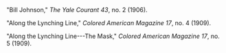 "Bill Johnson," *The Yale Courant 43*, no. 2 (1906).

"Along the Lynching Line," *Colored American Magazine 17*, no. 4 (1909).

"Along the Lynching Line---The Mask," *Colored American Magazine 17*, no. 5 (1909). 
